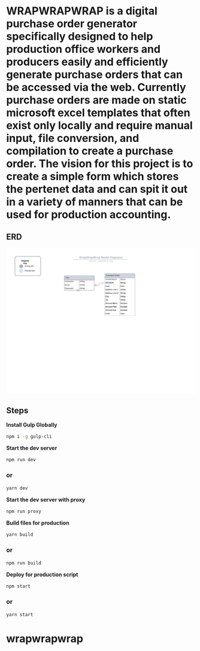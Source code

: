 # WRAPWRAPWRAP is a digital purchase order generator specifically designed to help production office workers and producers easily and efficiently generate purchase orders that can be accessed via the web. Currently purchase orders are made on static microsoft excel templates that often exist only locally and require manual input, file conversion, and compilation to create a purchase order. The vision for this project is to create a simple form which stores the pertenet data and can spit it out in a variety of manners that can be used for production accounting. 

## ERD

![Alt text](image.png)
 
## Steps

**Install Gulp Globally**
```bash
npm i -g gulp-cli
```

**Start the dev server**
```bash
npm run dev
```
### or
```bash
yarn dev
```

**Start the dev server with proxy**
```bash
npm run proxy
```

**Build files for production**
```bash
yarn build
```
### or

```bash
npm run build
```

**Deploy for production script**
```bash
npm start
```
### or
```bash
yarn start
```
# wrapwrapwrap
